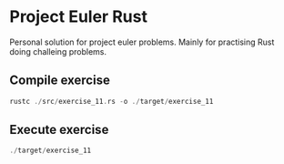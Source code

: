 # Project Euler Rust

Personal solution for project euler problems.
Mainly for practising Rust doing challeing problems.

## Compile exercise

```rust
rustc ./src/exercise_11.rs -o ./target/exercise_11
```

## Execute exercise

```rust
./target/exercise_11
```
